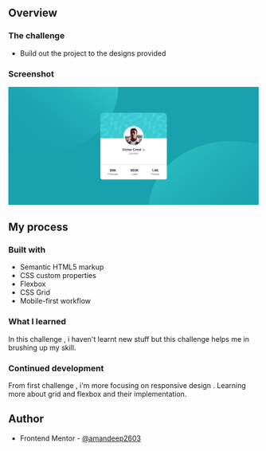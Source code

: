 

## Overview

### The challenge

- Build out the project to the designs provided

### Screenshot

![](./screenshots/desktop.png)

## My process
### Built with

- Semantic HTML5 markup
- CSS custom properties
- Flexbox
- CSS Grid
- Mobile-first workflow


### What I learned
In this challenge , i haven't learnt new stuff but this challenge helps me in brushing up my skill.

### Continued development
From first challenge , i'm more focusing on responsive design . Learning more about grid and flexbox and their implementation.


## Author
- Frontend Mentor - [@amandeep2603](https://www.frontendmentor.io/profile/amandeep2603)
